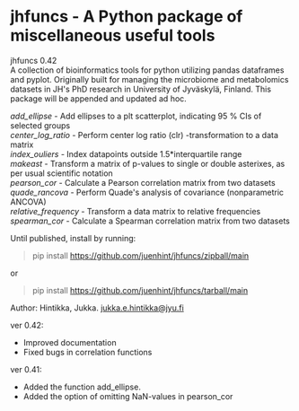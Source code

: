 # jhfuncs - A Python package of miscellaneous useful tools
jhfuncs 0.42    
A collection of bioinformatics tools for python utilizing pandas dataframes and pyplot. Originally built for managing the microbiome and metabolomics datasets in JH's PhD research in University of Jyväskylä, Finland. This package will be appended and updated ad hoc.

_add_ellipse_ - Add ellipses to a plt scatterplot, indicating 95 % CIs of selected groups    
_center_log_ratio_ - Perform center log ratio (clr) -transformation to a data matrix    
_index_ouliers_ - Index datapoints outside 1.5*interquartile range    
_makeast_ - Transform a matrix of p-values to single or double asterixes, as per usual scientific notation    
_pearson_cor_ - Calculate a Pearson correlation matrix from two datasets    
_quade_rancova_ - Perform Quade's analysis of covariance (nonparametric ANCOVA)    
_relative_frequency_ - Transform a data matrix to relative frequencies    
_spearman_cor_ - Calculate a Spearman correlation matrix from two datasets    

Until published, install by running:    
>pip install https://github.com/juenhint/jhfuncs/zipball/main

or

>pip install https://github.com/juenhint/jhfuncs/tarball/main
    
Author: Hintikka, Jukka. jukka.e.hintikka@jyu.fi

ver 0.42:
- Improved documentation
- Fixed bugs in correlation functions

ver 0.41:
- Added the function add_ellipse. 
- Added the option of omitting NaN-values in pearson_cor
